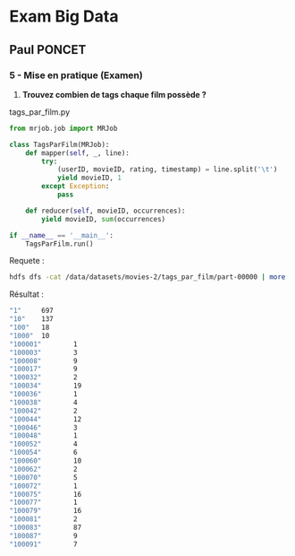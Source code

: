 # Exam Big Data
## Paul PONCET

### 5 - Mise en pratique (Examen)

1. **Trouvez combien de tags chaque film possède ?**

tags_par_film.py
```python
from mrjob.job import MRJob

class TagsParFilm(MRJob):
    def mapper(self, _, line):  
        try:
            (userID, movieID, rating, timestamp) = line.split('\t')
            yield movieID, 1
        except Exception:
            pass

    def reducer(self, movieID, occurrences):
        yield movieID, sum(occurrences)

if __name__ == '__main__':
    TagsParFilm.run()
```

Requete :
```bash
hdfs dfs -cat /data/datasets/movies-2/tags_par_film/part-00000 | more
```

Résultat :
```bash
"1"     697
"10"    137
"100"   18
"1000"  10
"100001"        1
"100003"        3
"100008"        9
"100017"        9
"100032"        2
"100034"        19
"100036"        1
"100038"        4
"100042"        2
"100044"        12
"100046"        3
"100048"        1
"100052"        4
"100054"        6
"100060"        10
"100062"        2
"100070"        5
"100072"        1
"100075"        16
"100077"        1
"100079"        16
"100081"        2
"100083"        87
"100087"        9
"100091"        7
```
